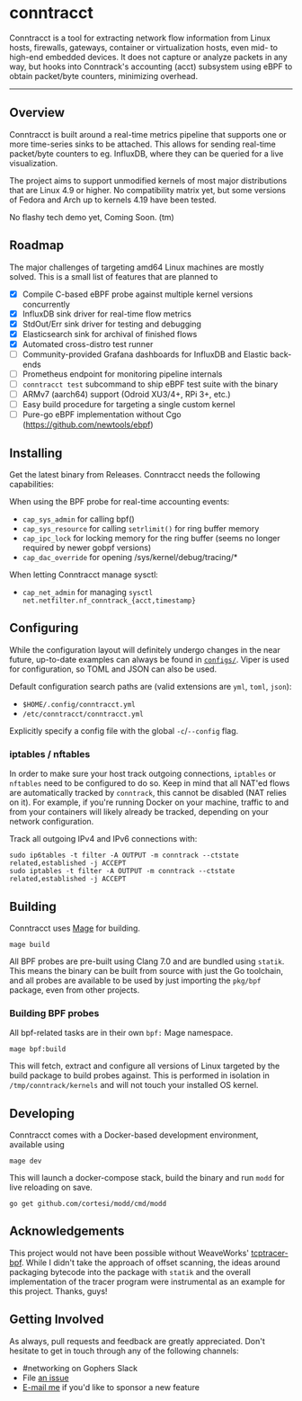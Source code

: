 # conntracct

Conntracct is a tool for extracting network flow information from Linux hosts,
firewalls, gateways, container or virtualization hosts, even mid- to high-end
embedded devices. It does not capture or analyze packets in any way, but hooks
into Conntrack's accounting (acct) subsystem using eBPF to obtain packet/byte
counters, minimizing overhead.

---

## Overview

Conntracct is built around a real-time metrics pipeline that supports one or
more time-series sinks to be attached. This allows for sending real-time
packet/byte counters to eg. InfluxDB, where they can be queried for a live
visualization.

The project aims to support unmodified kernels of most major distributions
that are Linux 4.9 or higher. No compatibility matrix yet, but some versions of
Fedora and Arch up to kernels 4.19 have been tested.

No flashy tech demo yet, Coming Soon. (tm)

## Roadmap

The major challenges of targeting amd64 Linux machines are mostly solved.
This is a small list of features that are planned to

- [x] Compile C-based eBPF probe against multiple kernel versions concurrently
- [x] InfluxDB sink driver for real-time flow metrics
- [x] StdOut/Err sink driver for testing and debugging
- [x] Elasticsearch sink for archival of finished flows
- [x] Automated cross-distro test runner
- [ ] Community-provided Grafana dashboards for InfluxDB and Elastic back-ends
- [ ] Prometheus endpoint for monitoring pipeline internals
- [ ] `conntracct test` subcommand to ship eBPF test suite with the binary
- [ ] ARMv7 (aarch64) support (Odroid XU3/4+, RPi 3+, etc.)
- [ ] Easy build procedure for targeting a single custom kernel
- [ ] Pure-go eBPF implementation without Cgo (https://github.com/newtools/ebpf)

## Installing

Get the latest binary from Releases. Conntracct needs the following
capabilities:

When using the BPF probe for real-time accounting events:

- `cap_sys_admin` for calling bpf()
- `cap_sys_resource` for calling `setrlimit()` for ring buffer memory
- `cap_ipc_lock` for locking memory for the ring buffer (seems no longer required by newer gobpf versions)
- `cap_dac_override` for opening /sys/kernel/debug/tracing/*

When letting Conntracct manage sysctl:
- `cap_net_admin` for managing `sysctl net.netfilter.nf_conntrack_{acct,timestamp}`

## Configuring

While the configuration layout will definitely undergo changes in the near
future, up-to-date examples can always be found in
[`configs/`](https://github.com/ti-mo/conntracct/blob/master/configs/).
Viper is used for configuration, so TOML and JSON can also be used.

Default configuration search paths are (valid extensions are `yml`, `toml`, `json`):
- `$HOME/.config/conntracct.yml`
- `/etc/conntracct/conntracct.yml`

Explicitly specify a config file with the global `-c`/`--config` flag.

### iptables / nftables

In order to make sure your host track outgoing connections, `iptables` or
`nftables` need to be configured to do so. Keep in mind that all NAT'ed flows
are automatically tracked by `conntrack`, this cannot be disabled (NAT relies
on it). For example, if you're running Docker on your machine, traffic to and
from your containers will likely already be tracked, depending on your network
configuration.

Track all outgoing IPv4 and IPv6 connections with:
```
sudo ip6tables -t filter -A OUTPUT -m conntrack --ctstate related,established -j ACCEPT
sudo iptables -t filter -A OUTPUT -m conntrack --ctstate related,established -j ACCEPT
```

## Building

Conntracct uses [Mage](https://magefile.org) for building.

`mage build`

All BPF probes are pre-built using Clang 7.0 and are bundled using `statik`.
This means the binary can be built from source with just the Go toolchain,
and all probes are available to be used by just importing the `pkg/bpf`
package, even from other projects.

### Building BPF probes

All bpf-related tasks are in their own `bpf:` Mage namespace.

`mage bpf:build`

This will fetch, extract and configure all versions of Linux targeted by
the build package to build probes against. This is performed in isolation in
`/tmp/conntrack/kernels` and will not touch your installed OS kernel.

## Developing

Conntracct comes with a Docker-based development environment, available using

`mage dev`

This will launch a docker-compose stack, build the binary and run `modd` for
live reloading on save.

`go get github.com/cortesi/modd/cmd/modd`

## Acknowledgements

This project would not have been possible without WeaveWorks'
[tcptracer-bpf](https://github.com/weaveworks/tcptracer-bpf). While I didn't
take the approach of offset scanning, the ideas around packaging bytecode into
the package with `statik` and the overall implementation of the tracer program
were instrumental as an example for this project. Thanks, guys!

## Getting Involved

As always, pull requests and feedback are greatly appreciated.
Don't hesitate to get in touch through any of the following channels:

- #networking on Gophers Slack
- File [an issue](https://github.com/ti-mo/conntracct/issues/new)
- [E-mail me](mailto:timo@incline.eu) if you'd like to sponsor a new feature
